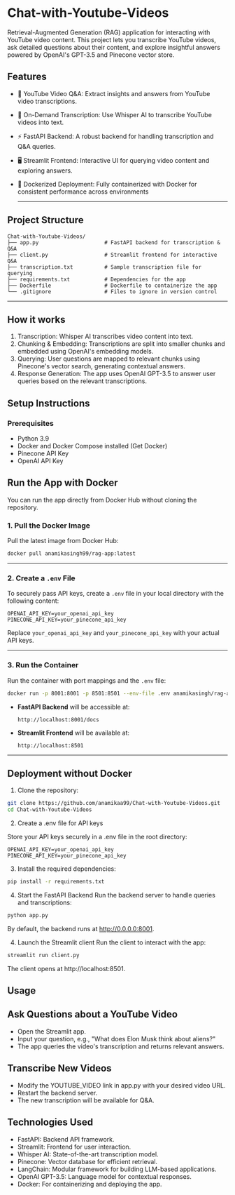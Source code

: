 # Chat-with-Youtube-Videos

Retrieval-Augmented Generation (RAG) application for interacting with YouTube video content. This project lets you transcribe YouTube videos, ask detailed questions about their content, and explore insightful answers powered by OpenAI's GPT-3.5 and Pinecone vector store.


## Features
- 🚀 YouTube Video Q&A: Extract insights and answers from YouTube video transcriptions.
- 🎤 On-Demand Transcription: Use Whisper AI to transcribe YouTube videos into text.
- ⚡ FastAPI Backend: A robust backend for handling transcription and Q&A queries.
- 🖥️ Streamlit Frontend: Interactive UI for querying video content and exploring answers.
- 🐳 Dockerized Deployment: Fully containerized with Docker for consistent performance across environments

  ---

## **Project Structure**

```plaintext
Chat-with-Youtube-Videos/
├── app.py                     # FastAPI backend for transcription & Q&A
├── client.py                  # Streamlit frontend for interactive Q&A
├── transcription.txt          # Sample transcription file for querying
├── requirements.txt           # Dependencies for the app
├── Dockerfile                 # Dockerfile to containerize the app
└── .gitignore                 # Files to ignore in version control
```

---

## How it works
1. Transcription: Whisper AI transcribes video content into text.
2. Chunking & Embedding: Transcriptions are split into smaller chunks and embedded using OpenAI's embedding models.
3. Querying: User questions are mapped to relevant chunks using Pinecone's vector search, generating contextual answers.
4. Response Generation: The app uses OpenAI GPT-3.5 to answer user queries based on the relevant transcriptions.

## Setup Instructions
### Prerequisites
- Python 3.9
- Docker and Docker Compose installed (Get Docker)
- Pinecone API Key
- OpenAI API Key

  
## Run the App with Docker

You can run the app directly from Docker Hub without cloning the repository.

### 1. Pull the Docker Image
Pull the latest image from Docker Hub:

```bash
docker pull anamikasingh99/rag-app:latest
```

---

### 2. Create a `.env` File
To securely pass API keys, create a `.env` file in your local directory with the following content:

```plaintext
OPENAI_API_KEY=your_openai_api_key
PINECONE_API_KEY=your_pinecone_api_key
```

Replace `your_openai_api_key` and `your_pinecone_api_key` with your actual API keys.

---

### 3. Run the Container
Run the container with port mappings and the `.env` file:

```bash
docker run -p 8001:8001 -p 8501:8501 --env-file .env anamikasingh/rag-app:latest
```

- **FastAPI Backend** will be accessible at:
  ```
  http://localhost:8001/docs
  ```

- **Streamlit Frontend** will be available at:
  ```
  http://localhost:8501
  ```

---


  
## Deployment without Docker

1. Clone the repository:
 ```bash
git clone https://github.com/anamikaa99/Chat-with-Youtube-Videos.git
cd Chat-with-Youtube-Videos
```
2. Create a .env file for API keys

Store your API keys securely in a .env file in the root directory:
```plaintext
OPENAI_API_KEY=your_openai_api_key
PINECONE_API_KEY=your_pinecone_api_key
```


3. Install the required dependencies:
```bash
pip install -r requirements.txt
```

4. Start the FastAPI Backend
Run the backend server to handle queries and transcriptions:
```bash
python app.py
```
By default, the backend runs at http://0.0.0.0:8001.

4. Launch the Streamlit client
Run the client to interact with the app:
```bash
streamlit run client.py
```
The client opens at http://localhost:8501.

## Usage
## Ask Questions about a YouTube Video
- Open the Streamlit app.
- Input your question, e.g., "What does Elon Musk think about aliens?"
- The app queries the video's transcription and returns relevant answers.
## Transcribe New Videos
- Modify the YOUTUBE_VIDEO link in app.py with your desired video URL.
- Restart the backend server.
- The new transcription will be available for Q&A.

## Technologies Used
- FastAPI: Backend API framework.
- Streamlit: Frontend for user interaction.
- Whisper AI: State-of-the-art transcription model.
- Pinecone: Vector database for efficient retrieval.
- LangChain: Modular framework for building LLM-based applications.
- OpenAI GPT-3.5: Language model for contextual responses.
- Docker: For containerizing and deploying the app.

